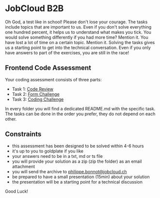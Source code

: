 # JobCloud B2B

Oh God, a test like in school! Please don't lose your courage. The tasks include topics that are important to us. Even if you don't solve everything one hundred percent, it helps us to understand what makes you tick. You would solve something differently if you had more time? Mention it. You have lost a lot of time on a certain topic. Mention it. Solving the tasks gives us a starting point to get into the technical conversation. Even if you only have answers to part of the exercises, you are still in the race!

## Frontend Code Assessment

Your coding assessment consists of three parts:

- Task 1: [Code Review](task_1/README.md)
- Task 2: [Form Challenge](task_2/README.md)
- Task 3: [Coding Challenge](task_3/README.md)

In every folder you will find a dedicated README.md with the specific task. The tasks can be done in the order you prefer,
they do not depend on each other.

## Constraints

- this assessment has been designed to be solved within 4-6 hours
- it's up to you to goldplate if you like
- your answers need to be in a txt, md or ts file
- you will provide your solution as a zip (zip the folder) as an email attachment
- you will send the archive to philippe.bonnot@jobcloud.ch 
- be prepared to have a small presentation (15min) about your solution
- the presentation will be a starting point for a technical discussion

Good Luck!

